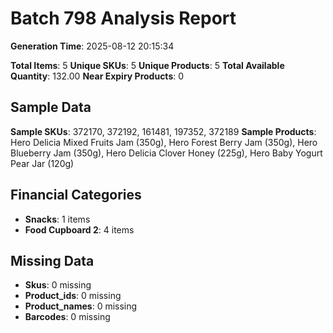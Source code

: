 # Batch 798 Analysis Report

**Generation Time**: 2025-08-12 20:15:34

**Total Items**: 5
**Unique SKUs**: 5
**Unique Products**: 5
**Total Available Quantity**: 132.00
**Near Expiry Products**: 0

## Sample Data
**Sample SKUs**: 372170, 372192, 161481, 197352, 372189
**Sample Products**: Hero Delicia Mixed Fruits Jam (350g), Hero Forest Berry Jam (350g), Hero Blueberry Jam (350g), Hero Delicia Clover Honey (225g), Hero Baby Yogurt Pear Jar (120g)

## Financial Categories
- **Snacks**: 1 items
- **Food Cupboard 2**: 4 items

## Missing Data
- **Skus**: 0 missing
- **Product_ids**: 0 missing
- **Product_names**: 0 missing
- **Barcodes**: 0 missing
